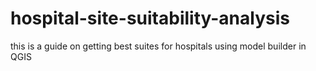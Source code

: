 # hospital-site-suitability-analysis
this is a guide on getting best suites for hospitals using model builder in QGIS

